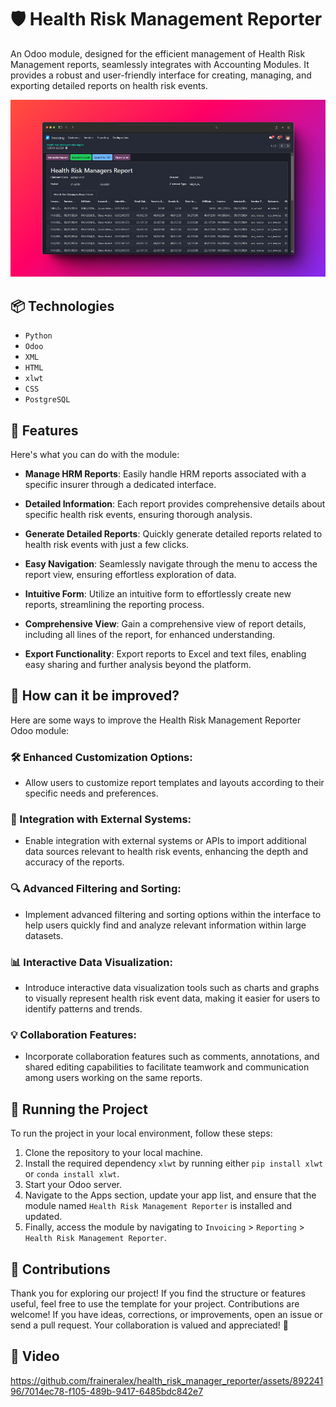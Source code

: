 # 🛡️ Health Risk Management Reporter

An Odoo module, designed for the efficient management of Health Risk Management reports, seamlessly integrates with Accounting Modules. It provides a robust and user-friendly interface for creating, managing, and exporting detailed reports on health risk events.

![Example image of the HRM Reporter form view](/static/description/overview.png)

## 📦 Technologies

- `Python`
- `Odoo`
- `XML`
- `HTML`
- `xlwt`
- `CSS`
- `PostgreSQL`

## 🚀 Features

Here's what you can do with the module:

- **Manage HRM Reports**: Easily handle HRM reports associated with a specific insurer through a dedicated interface.
  
- **Detailed Information**: Each report provides comprehensive details about specific health risk events, ensuring thorough analysis.

- **Generate Detailed Reports**: Quickly generate detailed reports related to health risk events with just a few clicks.

- **Easy Navigation**: Seamlessly navigate through the menu to access the report view, ensuring effortless exploration of data.

- **Intuitive Form**: Utilize an intuitive form to effortlessly create new reports, streamlining the reporting process.

- **Comprehensive View**: Gain a comprehensive view of report details, including all lines of the report, for enhanced understanding.

- **Export Functionality**: Export reports to Excel and text files, enabling easy sharing and further analysis beyond the platform.

## 🎯 How can it be improved?

Here are some ways to improve the Health Risk Management Reporter Odoo module:

### 🛠️ Enhanced Customization Options:
- Allow users to customize report templates and layouts according to their specific needs and preferences.

### 🔌 Integration with External Systems: 
- Enable integration with external systems or APIs to import additional data sources relevant to health risk events, enhancing the depth and accuracy of the reports.

### 🔍 Advanced Filtering and Sorting: 
- Implement advanced filtering and sorting options within the interface to help users quickly find and analyze relevant information within large datasets.

### 📊 Interactive Data Visualization: 
- Introduce interactive data visualization tools such as charts and graphs to visually represent health risk event data, making it easier for users to identify patterns and trends.

### 💡 Collaboration Features: 
- Incorporate collaboration features such as comments, annotations, and shared editing capabilities to facilitate teamwork and communication among users working on the same reports.

## 🚦 Running the Project

To run the project in your local environment, follow these steps:

1. Clone the repository to your local machine.
2. Install the required dependency `xlwt` by running either `pip install xlwt` or `conda install xlwt`.
3. Start your Odoo server.
4. Navigate to the Apps section, update your app list, and ensure that the module named `Health Risk Management Reporter` is installed and updated.
5. Finally, access the module by navigating to `Invoicing` > `Reporting` > `Health Risk Management Reporter`.

## 🌟 Contributions
Thank you for exploring our project! If you find the structure or features useful, feel free to use the template for your project. Contributions are welcome! If you have ideas, corrections, or improvements, open an issue or send a pull request. Your collaboration is valued and appreciated! 🚀

## 🍿 Video

https://github.com/fraineralex/health_risk_manager_reporter/assets/89224196/7014ec78-f105-489b-9417-6485bdc842e7
